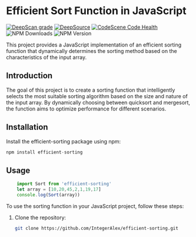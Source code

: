 # Efficient Sort Function in JavaScript

[![DeepScan grade](https://deepscan.io/api/teams/23370/projects/26710/branches/851719/badge/grade.svg)](https://deepscan.io/dashboard#view=project&tid=23370&pid=26710&bid=851719)
[![DeepSource](https://app.deepsource.com/gh/IntegerAlex/efficient-sorting.svg/?label=resolved+issues&show_trend=true&token=Mq0EjM82kW9g-fqGW92fzEBe)](https://app.deepsource.com/gh/IntegerAlex/efficient-sorting/)
[![CodeScene Code Health](https://codescene.io/projects/51175/status-badges/code-health)](https://codescene.io/projects/51175)
![NPM Downloads](https://img.shields.io/npm/dt/efficient-sorting?style=plastic&logo=npm)
![NPM Version](https://img.shields.io/npm/v/efficient-sorting)

This project provides a JavaScript implementation of an efficient sorting function that dynamically determines the sorting method based on the characteristics of the input array.

## Introduction

The goal of this project is to create a sorting function that intelligently selects the most suitable sorting algorithm based on the size and nature of the input array. By dynamically choosing between quicksort and mergesort, the function aims to optimize performance for different scenarios.

## Installation

Install the efficient-sorting package using npm:

```javascript
npm install efficient-sorting
```

## Usage

```javascript
    import Sort from 'efficient-sorting'
    let array = [10,20,45,2,1,19,17]
    console.log(Sort(array))
```

To use the sorting function in your JavaScript project, follow these steps:

1. Clone the repository:

   ```bash
   git clone https://github.com/IntegerAlex/efficient-sorting.git
